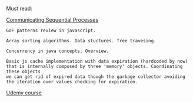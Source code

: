 Must read:

[Communicating Sequential Processes](http://www.usingcsp.com/cspbook.pdf)


```
GoF patterns review in javascript. 
```

```
Array sorting algorithms. Data stuctures. Tree travesing. 
```

```
Concurrency in java concepts. Overview.
```


```
Basic js cache implementation with data expiration (hardcoded by now)
that is internally composed by three 'memory' objects. Coordinating these objects
we can get rid of expired data though the garbage collector avoiding
the iteration over values checking for expiration.
```
    
        
[Udemy course](https://classroom.udacity.com/courses/ud860)
